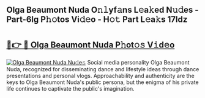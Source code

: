 ## Olga Beaumont Nuda O𝚗𝚕yf𝚊ns L𝚎a𝚔ed N𝚞𝚍es - Part-6lg P𝚑𝚘tos Vi𝚍𝚎o - H𝚘𝚝 Part L𝚎a𝚔s 17ldz

# <h2><a href="http://kf8dvw.oniu.top/?m=Olga+Beaumont+Nuda">🔗👉 🔴 Olga Beaumont Nuda P𝚑ot𝚘𝚜 V𝚒d𝚎o</a></h2>

[![Olga Beaumont Nuda Nu𝚍e𝚜](https://i.imgur.com/0qMVB7G.gif)](http://kf8dvw.oniu.top/?m=Olga+Beaumont+Nuda)
Social media personality Olga Beaumont Nuda, recognized for disseminating dance and lifestyle ideas through dance presentations and personal vlogs. Approachability and authenticity are the keys to Olga Beaumont Nuda's public persona, but the enigma of his private life continues to captivate the public's imagination.  
